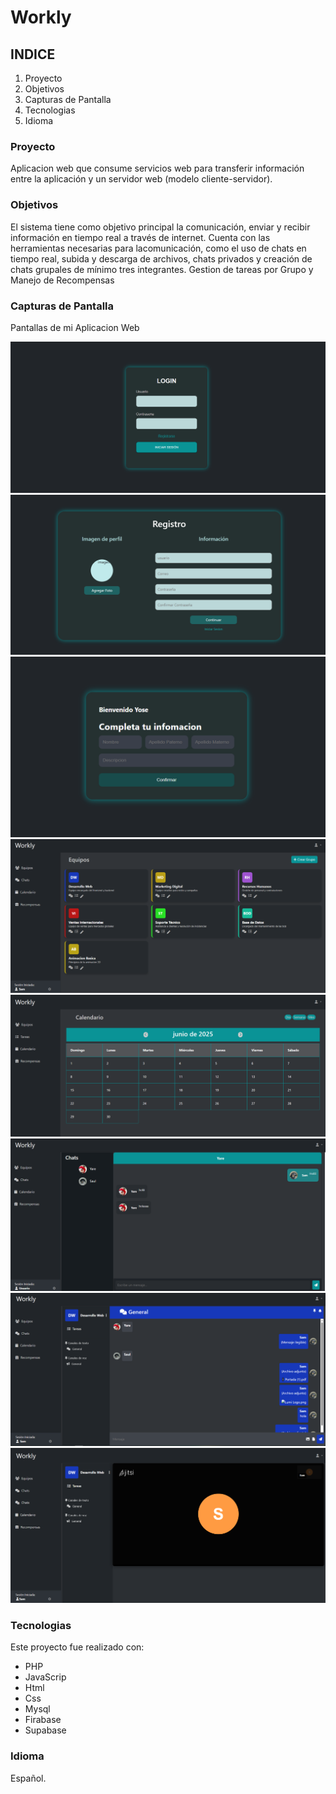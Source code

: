 # Workly

## INDICE

1. Proyecto
2. Objetivos
3. Capturas de Pantalla
4. Tecnologias 
5. Idioma


### Proyecto

Aplicacion web que consume servicios web para transferir información entre la aplicación y un servidor web (modelo cliente-servidor).


### Objetivos

El sistema tiene como objetivo principal la comunicación, enviar y recibir información en tiempo real a través de internet.
Cuenta con las herramientas necesarias para lacomunicación, como el uso de chats en tiempo real, subida y descarga de archivos, chats privados y creación de chats grupales de mínimo tres integrantes.
Gestion de tareas por Grupo y Manejo de Recompensas 


### Capturas de Pantalla

Pantallas de mi Aplicacion Web

![Pantallas de mi aplicacion](Capturas/login.png)
![Pantallas de mi aplicacion](Capturas/Registro.png)
![Pantallas de mi aplicacion](Capturas/Informacion.png)
![Pantallas de mi aplicacion](Capturas/Inicio.png)
![Pantallas de mi aplicacion](Capturas/Calendario.png)
![Pantallas de mi aplicacion](Capturas/ChatPrivado.png)
![Pantallas de mi aplicacion](Capturas/Equipo.png)
![Pantallas de mi aplicacion](Capturas/Llamada.png)

### Tecnologias
Este proyecto fue realizado con:
* PHP
* JavaScrip
* Html
* Css
* Mysql
* Firabase
* Supabase

### Idioma
Español.
